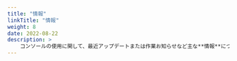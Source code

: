 ```yaml
---
title: "情報"
linkTitle: "情報"
weight: 8
date: 2022-08-22
description: >
    コンソールの使用に関して、最近アップデートまたは作業お知らせなど主な**情報**についてご確認いただけます。
---
```

